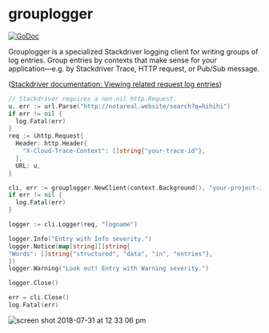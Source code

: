 # grouplogger

[![GoDoc](https://godoc.org/github.com/vimeo/grouplogger?status.svg)](https://godoc.org/github.com/vimeo/grouplogger)

Grouplogger is a specialized Stackdriver logging client for writing groups of log entries. Group entries by contexts that make sense for your application––e.g. by Stackdriver Trace, HTTP request, or Pub/Sub message.

([Stackdriver documentation: Viewing related request log entries](https://cloud.google.com/appengine/docs/flexible/go/writing-application-logs#related-app-logs))

```go
// Stackdriver requires a non-nil http.Request.
u, err := url.Parse("http://notareal.website/search?q=hihihi")
if err != nil {
  log.Fatal(err)
}
req := &http.Request{
  Header: http.Header{
    "X-Cloud-Trace-Context": []string{"your-trace-id"},
  },
  URL: u,
}

cli, err := grouplogger.NewClient(context.Background(), "your-project-id")
if err != nil {
  log.Fatal(err)
}

logger := cli.Logger(req, "logname")

logger.Info("Entry with Info severity.")
logger.Notice(map[string][]string{
"Words": []string{"structured", "data", "in", "entries"},
})
logger.Warning("Look out! Entry with Warning severity.")

logger.Close()

err = cli.Close()
log.Fatal(err)
```

<img alt="screen shot 2018-07-31 at 12 33 06 pm" src="https://user-images.githubusercontent.com/4955943/43481638-8330b71e-94d4-11e8-9288-cc16d48bf062.png">
